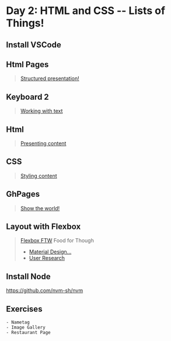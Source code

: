 Day 2: HTML and CSS -- Lists of Things!
===

## Install VSCode

## Html Pages

> [Structured presentation!](./notes/html-pages.md)

## Keyboard 2

> [Working with text](./notes/keyboard.md)


## Html

> [Presenting content](./notes/html.md)

## CSS

> [Styling content](./notes/css.md)

## GhPages

> [Show the world!](./notes/gh-pages.md)

## Layout with Flexbox

> [Flexbox FTW](https://css-tricks.com/snippets/css/a-guide-to-flexbox/)
> Food for Though
>   - [Material Design...](https://material.io/components/cards/)
>   - [User Research](https://www.nngroup.com/articles/cards-component/)

## Install Node

https://github.com/nvm-sh/nvm


## Exercises
    - Nametag
    - Image Gallery
    - Restaurant Page
